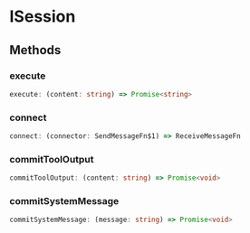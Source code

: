 # ISession

## Methods

### execute

```ts
execute: (content: string) => Promise<string>
```

### connect

```ts
connect: (connector: SendMessageFn$1) => ReceiveMessageFn
```

### commitToolOutput

```ts
commitToolOutput: (content: string) => Promise<void>
```

### commitSystemMessage

```ts
commitSystemMessage: (message: string) => Promise<void>
```
